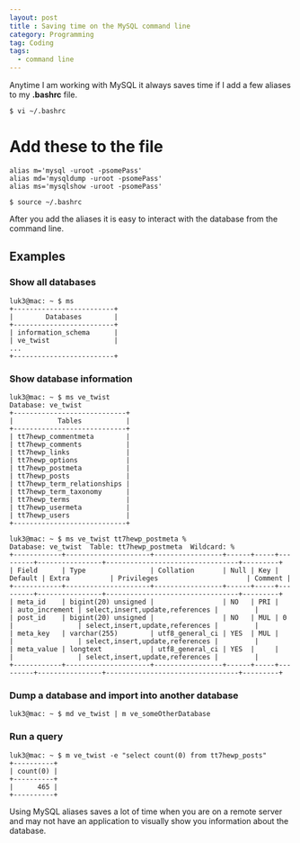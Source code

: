 ```yaml
---
layout: post
title : Saving time on the MySQL command line
category: Programming
tag: Coding
tags: 
  - command line
---
```


Anytime I am working with MySQL it always saves time if I add a few aliases to my **.bashrc** file.

    $ vi ~/.bashrc

# Add these to the file

    alias m='mysql -uroot -psomePass'
    alias md='mysqldump -uroot -psomePass'
    alias ms='mysqlshow -uroot -psomePass'

    $ source ~/.bashrc

After you add the aliases it is easy to interact with the database from the command line. 

## Examples

### Show all databases

    luk3@mac: ~ $ ms
    +-------------------------+
    |        Databases        |
    +-------------------------+
    | information_schema      |
    | ve_twist                |
    ...
    +-------------------------+

### Show database information

    luk3@mac: ~ $ ms ve_twist
    Database: ve_twist
    +----------------------------+
    |           Tables           |
    +----------------------------+
    | tt7hewp_commentmeta        |
    | tt7hewp_comments           |
    | tt7hewp_links              |
    | tt7hewp_options            |
    | tt7hewp_postmeta           |
    | tt7hewp_posts              |
    | tt7hewp_term_relationships |
    | tt7hewp_term_taxonomy      |
    | tt7hewp_terms              |
    | tt7hewp_usermeta           |
    | tt7hewp_users              |
    +----------------------------+

    luk3@mac: ~ $ ms ve_twist tt7hewp_postmeta %
    Database: ve_twist  Table: tt7hewp_postmeta  Wildcard: %
    +------------+---------------------+-----------------+------+-----+---------+----------------+---------------------------------+---------+
    | Field      | Type                | Collation       | Null | Key | Default | Extra          | Privileges                      | Comment |
    +------------+---------------------+-----------------+------+-----+---------+----------------+---------------------------------+---------+
    | meta_id    | bigint(20) unsigned |                 | NO   | PRI |         | auto_increment | select,insert,update,references |         |
    | post_id    | bigint(20) unsigned |                 | NO   | MUL | 0       |                | select,insert,update,references |         |
    | meta_key   | varchar(255)        | utf8_general_ci | YES  | MUL |         |                | select,insert,update,references |         |
    | meta_value | longtext            | utf8_general_ci | YES  |     |         |                | select,insert,update,references |         |
    +------------+---------------------+-----------------+------+-----+---------+----------------+---------------------------------+---------+

### Dump a database and import into another database

    luk3@mac: ~ $ md ve_twist | m ve_someOtherDatabase

### Run a query

    luk3@mac: ~ $ m ve_twist -e "select count(0) from tt7hewp_posts"
    +----------+
    | count(0) |
    +----------+
    |      465 |
    +----------+

Using MySQL aliases saves a lot of time when you are on a remote server and may not have an application to visually show you information about the database.
